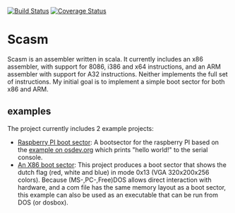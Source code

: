 [![Build Status](https://travis-ci.org/wernerschram/scasm.svg?branch=master)](https://travis-ci.org/wernerschram/scasm)
[![Coverage Status](https://coveralls.io/repos/github/wernerschram/scasm/badge.svg)](https://coveralls.io/github/wernerschram/scasm)

# Scasm
Scasm is an assembler written in scala. It currently includes an x86 assembler, with support for 8086, i386 and x64 instructions, 
and an ARM assembler with support for A32 instructions. Neither implements the full set of instructions. My initial goal is to
implement a simple boot sector for both x86 and ARM. 

## examples
The project currently includes 2 example projects:
- [Raspberry PI boot sector](https://github.com/wernerschram/scasm/tree/master/examples/arm/bootRpi/src/main/scala/examples/assembler/arm): 
  A bootsector for the raspberry PI based on the [example on osdev.org](http://wiki.osdev.org/Raspberry_Pi_Bare_Bones) which prints "hello
  world!" to the serial console.
- [An X86 boot sector](https://github.com/wernerschram/scasm/tree/master/examples/x86/bootFlag/src/main/scala/examples/assembler/bootFlag): 
  This project produces a boot sector that shows the dutch flag (red, white and blue) in mode 0x13 (VGA 320x200x256 colors). 
  Because (MS-,PC-,Free)DOS allows direct interaction with hardware, and a com file has the same memory layout as a boot sector, 
  this example can also be used as an executable that can be run from DOS (or dosbox).
